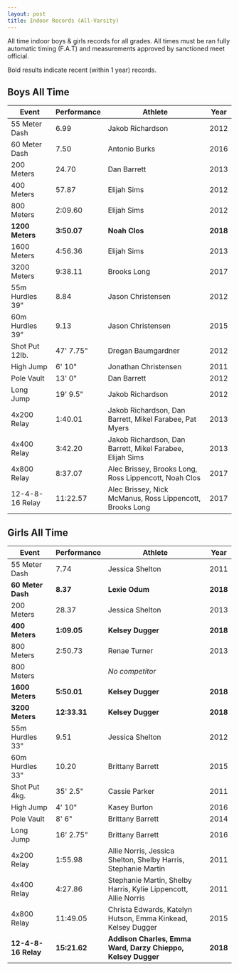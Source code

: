 ```yaml
---
layout: post
title: Indoor Records (All-Varsity)
---
```

All time indoor boys & girls records for all grades. All times must be ran fully automatic timing (F.A.T) and measurements approved by sanctioned meet official.

Bold results indicate recent (within 1 year) records.

## Boys All Time

| Event           | Performance | Athlete                                                   | Year     |
| --------------- | ----------- | --------------------------------------------------------- | -------- |
| 55 Meter Dash   | 6.99        | Jakob Richardson                                          | 2012     |
| 60 Meter Dash   | 7.50        | Antonio Burks                                             | 2016     |
| 200 Meters      | 24.70       | Dan Barrett                                               | 2013     |
| 400 Meters      | 57.87       | Elijah Sims                                               | 2012     |
| 800 Meters      | 2:09.60     | Elijah Sims                                               | 2012     |
| **1200 Meters** | **3:50.07** | **Noah Clos**                                             | **2018** |
| 1600 Meters     | 4:56.36     | Elijah Sims                                               | 2013     |
| 3200 Meters     | 9:38.11     | Brooks Long                                               | 2017     |
| 55m Hurdles 39" | 8.84        | Jason Christensen                                         | 2012     |
| 60m Hurdles 39" | 9.13        | Jason Christensen                                         | 2015     |
| Shot Put 12lb.  | 47' 7.75"   | Dregan Baumgardner                                        | 2012     |
| High Jump       | 6' 10"      | Jonathan Christensen                                      | 2011     |
| Pole Vault      | 13' 0"      | Dan Barrett                                               | 2012     |
| Long Jump       | 19' 9.5"    | Jakob Richardson                                          | 2012     |
| 4x200 Relay     | 1:40.01     | Jakob Richardson, Dan Barrett, Mikel Farabee, Pat Myers   | 2013     |
| 4x400 Relay     | 3:42.20     | Jakob Richardson, Dan Barrett, Mikel Farabee, Elijah Sims | 2013     |
| 4x800 Relay     | 8:37.07     | Alec Brissey, Brooks Long, Ross Lippencott, Noah Clos     | 2017     |
| 12-4-8-16 Relay | 11:22.57    | Alec Brissey, Nick McManus, Ross Lippencott, Brooks Long  | 2017     |

## Girls All Time

| Event               | Performance  | Athlete                                                         | Year     |
| ------------------- | ------------ | --------------------------------------------------------------- | -------- |
| 55 Meter Dash       | 7.74         | Jessica Shelton                                                 | 2011     |
| **60 Meter Dash**   | **8.37**     | **Lexie Odum**                                                  | **2018** |
| 200 Meters          | 28.37        | Jessica Shelton                                                 | 2013     |
| **400 Meters**      | **1:09.05**  | **Kelsey Dugger**                                               | **2018** |
| 800 Meters          | 2:50.73      | Renae Turner                                                    | 2013     |
| 800 Meters          |       | _No competitor_                                                    |      |
| **1600 Meters**     | **5:50.01**  | **Kelsey Dugger**                                               | **2018** |
| **3200 Meters**     | **12:33.31** | **Kelsey Dugger**                                               | **2018** |
| 55m Hurdles 33"     | 9.51         | Jessica Shelton                                                 | 2012     |
| 60m Hurdles 33"     | 10.20        | Brittany Barrett                                                | 2015     |
| Shot Put 4kg.       | 35' 2.5"     | Cassie Parker                                                   | 2011     |
| High Jump           | 4' 10"       | Kasey Burton                                                    | 2016     |
| Pole Vault          | 8' 6"        | Brittany Barrett                                                | 2014     |
| Long Jump           | 16' 2.75"    | Brittany Barrett                                                | 2016     |
| 4x200 Relay         | 1:55.98      | Allie Norris, Jessica Shelton, Shelby Harris, Stephanie Martin  | 2011     |
| 4x400 Relay         | 4:27.86      | Stephanie Martin, Shelby Harris, Kylie Lippencott, Allie Norris | 2011     |
| 4x800 Relay         | 11:49.05     | Christa Edwards, Katelyn Hutson, Emma Kinkead, Kelsey Dugger    | 2015     |
| **12-4-8-16 Relay** | **15:21.62** | **Addison Charles, Emma Ward, Darzy Chieppo, Kelsey Dugger**    | **2018** |
